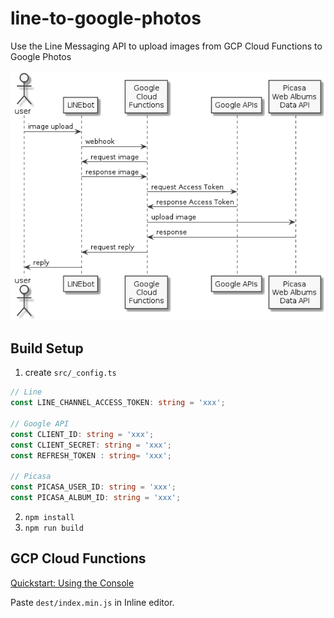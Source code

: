# line-to-google-photos

Use the Line Messaging API to upload images from GCP Cloud Functions to Google Photos

![sequence](sequence.png)

## Build Setup

1. create `src/_config.ts`

  ```typescript
  // Line
  const LINE_CHANNEL_ACCESS_TOKEN: string = 'xxx';

  // Google API
  const CLIENT_ID: string = 'xxx';
  const CLIENT_SECRET: string = 'xxx';
  const REFRESH_TOKEN : string= 'xxx';

  // Picasa
  const PICASA_USER_ID: string = 'xxx';
  const PICASA_ALBUM_ID: string = 'xxx';
  ```

2. `npm install`
3. `npm run build`

## GCP Cloud Functions

[Quickstart: Using the Console](https://cloud.google.com/functions/docs/quickstart-console?hl=ja)

Paste `dest/index.min.js` in Inline editor.

